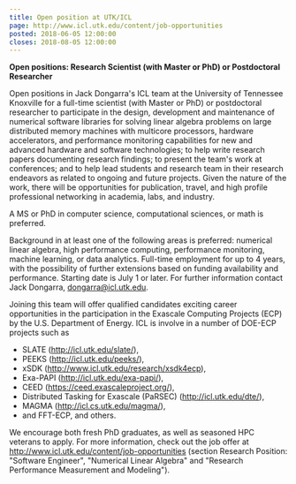 ```yaml
---
title: Open position at UTK/ICL
page: http://www.icl.utk.edu/content/job-opportunities
posted: 2018-06-05 12:00:00
closes: 2018-08-05 12:00:00
---
```


**Open positions: Research Scientist (with Master or PhD) or Postdoctoral Researcher**

Open positions in Jack Dongarra's ICL team at the University of Tennessee Knoxville
 for a full-time scientist (with Master or PhD) or postdoctoral researcher to participate in the design, development and maintenance of numerical software libraries for solving linear algebra problems on large distributed memory machines with multicore processors,
 hardware accelerators, and performance monitoring capabilities for new and advanced hardware and software technologies; to help write research papers documenting research findings; to present the team's work at conferences; and to help lead students and research
 team in their research endeavors as related to ongoing and future projects. Given the nature of the work, there will be opportunities for publication, travel, and high profile professional networking in academia, labs, and industry.

A MS or PhD in computer science, computational sciences, or math is preferred.

 Background in at least one of the following areas is preferred: numerical linear algebra, high performance computing, performance monitoring, machine learning, or data analytics. Full-time employment for up to 4 years, with the possibility of further extensions
 based on funding availability and performance. 
Starting date is July 1 or later. For further information contact Jack Dongarra, <dongarra@icl.utk.edu>.

Joining this team will offer qualified candidates exciting career opportunities
 in the participation in the Exascale Computing Projects (ECP) by the U.S. Department of Energy. ICL is involve in a number of DOE-ECP projects such as 
 
 - SLATE (<http://icl.utk.edu/slate/>),  
 - PEEKS (<http://icl.utk.edu/peeks/>),  
 - xSDK (<http://www.icl.utk.edu/research/xsdk4ecp>),  
 - Exa-PAPI (<http://icl.utk.edu/exa-papi/>),  
- CEED (<https://ceed.exascaleproject.org/>),  
- Distributed Tasking for Exascale (PaRSEC) (<http://icl.utk.edu/dte/>),   
 - MAGMA (<http://icl.cs.utk.edu/magma/>),   
- and FFT-ECP, and others.  

We encourage both fresh PhD graduates, as well as seasoned HPC veterans to apply. For more information, check out the job offer at
<http://www.icl.utk.edu/content/job-opportunities>
 (section Research Position: "Software Engineer", "Numerical Linear Algebra" and "Research Performance Measurement and Modeling").


